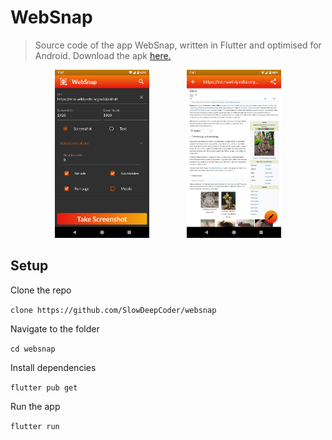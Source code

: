 # WebSnap

> Source code of the app WebSnap, written in Flutter and optimised for Android. Download the apk [here.](https://play.google.com/store/apps/details?id=com.piggyapps.websnap)

<p align="center">
  <img alt="Screenshot 1" src="/assets/screenshots/screenshot1.png" width="30%">
&nbsp; &nbsp; &nbsp; &nbsp; &nbsp; &nbsp; &nbsp;
  <img alt="Screenshot 2" src="/assets/screenshots/screenshot2.png" width="30%">
</p>

## Setup

Clone the repo

`clone https://github.com/SlowDeepCoder/websnap`

Navigate to the folder

`cd websnap`

Install dependencies

`flutter pub get`

Run the app

`flutter run`
